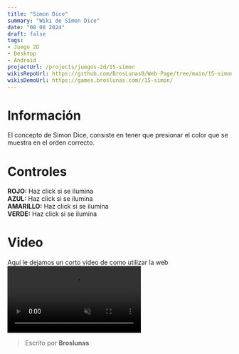```yaml
---
title: "Simon Dice"
summary: "Wiki de Simon Dice"
date: "08 08 2024"
draft: false
tags:
- Juego 2D
- Desktop
- Android
projectUrl: /projects/juegos-2d/15-simon
wikisRepoUrl: https://github.com/BrosLunas0/Web-Page/tree/main/15-simon/
wikisDemoUrl: https://games.broslunas.com//15-simon/
---
```

# Información
El concepto de Simon Dice, consiste en tener que presionar el color que se muestra en el orden correcto.

# Controles
<b>ROJO:</b> Haz click si se ilumina <br>
<b>AZUL:</b> Haz click si se ilumina <br>
<b>AMARILLO:</b> Haz click si se ilumina <br>
<b>VERDE:</b> Haz click si se ilumina <br> 


# Video
Aquí le dejamos un corto video de como utilizar la web
<video class="container video" controls muted>
    <source src="https://assets.broslunas.com/gameplay/simon.mp4" type="video/mp4">
</video>

> Escrito por **Broslunas**
